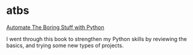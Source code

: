 # atbs
[Automate The Boring Stuff with Python](automatetheboringstuff.com)

I went through this book to strengthen my Python skills by reviewing the basics, and trying some new types of projects.
